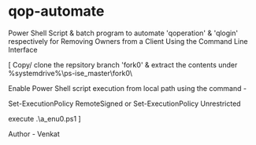 # qop-automate

Power Shell Script &amp; batch program to automate 'qoperation' &amp; 'qlogin' respectively for Removing Owners from a Client Using the Command Line Interface

[
Copy/ clone the repsitory branch 'fork0' & extract the contents under %systemdrive%\ps-ise_master\fork0\

Enable Power Shell script execution from local path using the command -

 Set-ExecutionPolicy RemoteSigned 
 or 
 Set-ExecutionPolicy Unrestricted

execute .\a_enu0.ps1
]

Author - Venkat
